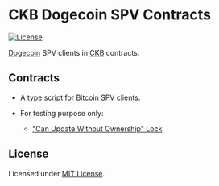 # CKB Dogecoin SPV Contracts

[![License]](#license)

[Dogecoin] SPV clients in [CKB] contracts.

[License]: https://img.shields.io/badge/License-MIT-blue.svg
[GitHub Actions]: https://github.com/ckb-cell/ckb-bitcoin-spv-contracts/workflows/CI/badge.svg

## Contracts

- [A type script for Bitcoin SPV clients.](contracts/ckb-bitcoin-spv-type-lock)

- For testing purpose only:

  - ["Can Update Without Ownership" Lock](contracts/can-update-without-ownership-lock)


## License

Licensed under [MIT License].

[Dogecoin]: https://dogecoin.com
[CKB]: https://github.com/nervosnetwork/ckb

[MIT License]: LICENSE

